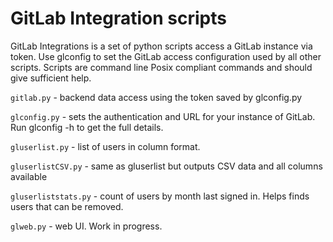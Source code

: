 # GitLab Integration scripts

GitLab Integrations is a set of python scripts access a GitLab instance via token.  Use glconfig to set the GitLab access configuration used by all other scripts.  Scripts are command line Posix compliant commands and should give sufficient help.

`gitlab.py` - backend data access using the token saved by glconfig.py 

`glconfig.py` - sets the authentication and URL for your instance of GitLab.  Run glconfig -h to get the full details.

`gluserlist.py` - list of users in column format.

`gluserlistCSV.py` - same as gluserlist but outputs CSV data and all columns available

`gluserliststats.py` - count of users by month last signed in.  Helps finds users that can be removed.

`glweb.py` - web UI.  Work in progress.
